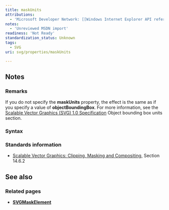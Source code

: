 ```yaml
---
title: maskUnits
attributions:
  - 'Microsoft Developer Network: [[Windows Internet Explorer API reference](http://msdn.microsoft.com/en-us/library/ie/hh828809%28v=vs.85%29.aspx) Article]'
notes:
  - 'Unreviewed MSDN import'
readiness: 'Not Ready'
standardization_status: Unknown
tags:
  - SVG
uri: svg/properties/maskUnits

---
```

## Notes

### Remarks

If you do not specify the **maskUnits** property, the effect is the same as if you specify a value of **objectBoundingBox**. For more information, see the [Scalable Vector Graphics (SVG) 1.0 Specification](http://go.microsoft.com/fwlink/p/?linkid=203737) Object bounding box units section.

### Syntax

### Standards information

-   [Scalable Vector Graphics: Clipping, Masking and Compositing](http://go.microsoft.com/fwlink/p/?linkid=199810), Section 14.6.2

## See also

### Related pages

-   [**SVGMaskElement**](/svg/elements/mask)

